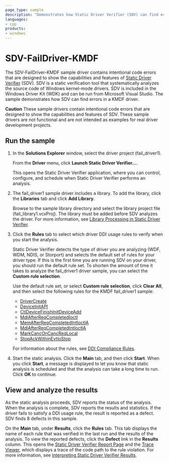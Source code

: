 ```yaml
---
page_type: sample
description: "Demonstrates how Static Driver Verifier (SDV) can find errors in a KMDF driver."
languages:
- cpp
products:
- windows
---
```


<!---
    name: SDV-FailDriver-KMDF
    platform: KMDF
    language: cpp
    category: StaticDriverVerifier Tools
    description: Demonstrates how Static Driver Verifier (SDV) can find errors in a KMDF driver.
    samplefwlink: http://go.microsoft.com/fwlink/p/?LinkId=617993
--->

# SDV-FailDriver-KMDF

The SDV-FailDriver-KMDF sample driver contains intentional code errors that are designed to show the capabilities and features of [Static Driver Verifier](http://msdn.microsoft.com/en-us/library/windows/hardware/ff552808) (SDV). SDV is a static verification tool that systematically analyzes the source code of Windows kernel-mode drivers. SDV is included in the Windows Driver Kit (WDK) and can be run from Microsoft Visual Studio. The sample demonstrates how SDV can find errors in a KMDF driver.

**Caution** These sample drivers contain intentional code errors that are designed to show the capabilities and features of SDV. These sample drivers are not functional and are not intended as examples for real driver development projects.

## Run the sample

1. In the **Solutions Explorer** window, select the driver project (fail\_driver1).

    From the **Driver** menu, click **Launch Static Driver Verifier...**.

    This opens the Static Driver Verifier application, where you can control, configure, and schedule when Static Driver Verifier performs an analysis.

1. The fail\_driver1 sample driver includes a library. To add the library, click the **Libraries** tab and click **Add Library**.

    Browse to the sample library directory and select the library project file (fail\_library1.vcxProj). The library must be added before SDV analyzes the driver. For more information, see [Library Processing in Static Driver Verifier](http://msdn.microsoft.com/en-us/library/windows/hardware/ff548182).

1. Click the **Rules** tab to select which driver DDI usage rules to verify when you start the analysis.

    Static Driver Verifier detects the type of driver you are analyzing (WDF, WDM, NDIS, or Storport) and selects the default set of rules for your driver type. If this is the first time you are running SDV on your driver, you should run the default rule set. To shorten the amount of time it takes to analyze the fail\_driver1 driver sample, you can select the **Custom rule selection**.

    Use the default rule set, or select **Custom rule selection**, click **Clear All**, and then select the following rules for the KMDF fail\_driver1 sample:

    - [DriverCreate](http://msdn.microsoft.com/en-us/library/windows/hardware/ff544957)
    - [DeviceInitAPI](http://msdn.microsoft.com/en-us/library/windows/hardware/ff544843)
    - [CtlDeviceFinishInitDeviceAdd](http://msdn.microsoft.com/en-us/library/windows/hardware/ff543607)
    - [MdlAfterReqCompletedIoctl](http://msdn.microsoft.com/en-us/library/windows/hardware/ff549047)
    - [MemAfterReqCompletedIntIoctlA](http://msdn.microsoft.com/en-us/library/windows/hardware/ff549090)
    - [MdlAfterReqCompletedIntIoctlA](http://msdn.microsoft.com/en-us/library/windows/hardware/ff549042)
    - [MarkCancOnCancReqLocal](http://msdn.microsoft.com/en-us/library/windows/hardware/ff549011)
    - [StopAckWithinEvtIoStop](http://msdn.microsoft.com/en-us/library/windows/hardware/ff552846)

    For information about the rules, see [DDI Compliance Rules](http://msdn.microsoft.com/en-us/library/windows/hardware/ff552840).

1. Start the static analysis. Click the **Main** tab, and then click **Start**. When you click **Start**, a message is displayed to let you know that static analysis is scheduled and that the analysis can take a long time to run. Click **OK** to continue.

## View and analyze the results

As the static analysis proceeds, SDV reports the status of the analysis. When the analysis is complete, SDV reports the results and statistics. If the driver fails to satisfy a DDI usage rule, the result is reported as a defect. SDV finds 8 defects in this sample.

On the **Main** tab, under **Results**, click the **Rules** tab. This tab displays the name of each rule that was verified in the last run and the results of the analysis. To view the reported defects, click the **Defect** link in the **Results** column. This opens the [Static Driver Verifier Report Page](http://msdn.microsoft.com/en-us/library/windows/hardware/ff552834) and the [Trace Viewer](http://msdn.microsoft.com/en-us/library/windows/hardware/ff544659), which displays a trace of the code path to the rule violation. For more information, see [Interpreting Static Driver Verifier Results](http://msdn.microsoft.com/en-us/library/windows/hardware/ff547228).